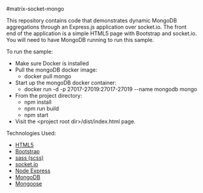 #matrix-socket-mongo

This repository contains code that demonstrates dynamic MongoDB aggregations through an Express.js application over socket.io. The front end of the application is a simple HTML5 page with Bootstrap and socket.io. You will need to have MongoDB running to run this sample.

To run the sample:

-   Make sure Docker is installed
-   Pull the mongoDB docker image:
    -   docker pull mongo
-   Start up the mongoDB docker container:
    -   docker run -d -p 27017-27019:27017-27019 --name mongodb mongo
-   From the project directory:
    -   npm install
    -   npm run build
    -   npm start
-   Visit the \<project root dir\>/dist/index.html page.

Technologies Used:

-   [HTML5](https://html.spec.whatwg.org/multipage/)
-   [Bootstrap](https://getbootstrap.com/)
-   [sass (scss)](https://sass-lang.com/)
-   [socket.io](https://socket.io/)
-   [Node Express](http://expressjs.com/)
-   [MongoDB](https://www.mongodb.com/)
-   [Mongoose](https://mongoosejs.com/)
